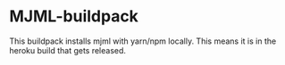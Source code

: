 # MJML-buildpack

This buildpack installs mjml with yarn/npm locally.
This means it is in the heroku build that gets released.


